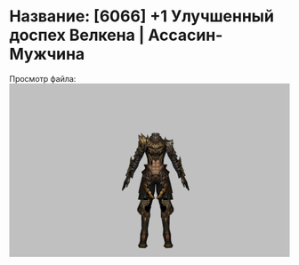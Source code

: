 # Название: [6066] +1 Улучшенный доспех Велкена | Ассасин-Мужчина

Просмотр файла:
![p060021.png](p060021.png)